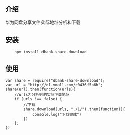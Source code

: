 ## 介绍

华为网盘分享文件实际地址分析和下载

## 安装

```
	npm install dbank-share-download
```

## 使用
```
var share = require("dbank-share-download");
var url = "http://dl.vmall.com/c0436f5b6h";
share(url).then(function(urls){
	//urls为分析到的实际下载地址
	if (urls !== false) {
		//下载
		share.download(urls, "./1/").then(function(){
			console.log("下载完成")
		})
	};
})
```

